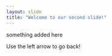 ```yaml
---
layout: slide
title: "Welcome to our second slide!"
---
```

something added here

Use the left arrow to go back!
